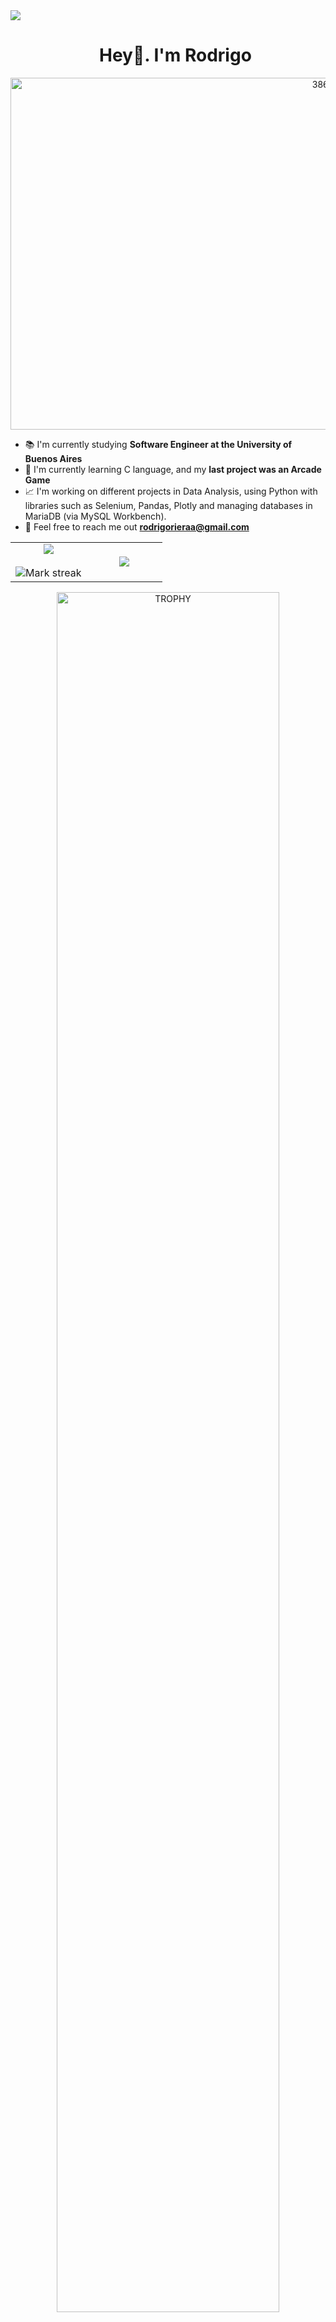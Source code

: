 <img src="https://user-images.githubusercontent.com/73097560/115834477-dbab4500-a447-11eb-908a-139a6edaec5c.gif">

<div id="user-content-toc">
  <ul align="center">
    <summary><h1>Hey👋. I'm Rodrigo</h1></summary>
  </ul>
</div>
<div align="center" >
  <img width="1000" height="563" alt="386745" src="https://github.com/user-attachments/assets/6f38e025-d9f3-4014-8d96-7f4a5817299d" />
</div>

- 📚 I'm currently studying **Software Engineer at the University of Buenos Aires**
- 🌱 I'm currently learning C language, and my **last project was an Arcade Game**
- 📈 I'm working on different projects in Data Analysis, using Python with libraries such as Selenium, Pandas, Plotly and managing databases in MariaDB (via MySQL Workbench).
- 📨 Feel free to reach me out **rodrigorieraa@gmail.com**

<table align="center">
<tr border="none">
<td width="50%" align="center">
  
  <img  align="center"  src="https://github-readme-stats.vercel.app/api?username=rodrigorierafiuba&theme=dark&show_icons=true&count_private=true" />
  <br></br>
  <img  title="🔥 Get streak stats for your profile at git.io/streak-stats" alt="Mark streak" src="https://github-readme-streak-stats.herokuapp.com/?user=rodrigorierafiuba&theme=dark&hide_border=false" /> 
</td>

<td width="50%" align="center">

  <img  align="center"  src="https://github-readme-stats.anuraghazra1.vercel.app/api/top-langs/?username=rodrigorierafiuba&theme=dark&hide_border=false&no-bg=true&no-frame=true&langs_count=10"/>
  
  </td>
</tr>
</table>

<div align=center>
  <a href="https://github.com/ryo-ma/github-profile-trophy" title="Go to Source">
      <img align="center" width=84% src="https://github-profile-trophy.vercel.app/?username=rodrigorierafiuba&theme=radical&row=1&column=7&margin-h=15&margin-w=5&no-bg=true" alt="TROPHY" />
    </a>
</div>

<!--h1 without bottom border-->
<div id="user-content-toc">
  <ul align="center">
    <summary><h2 style="display: inline-block">Technologies that i know👨🏻‍💻</h2></summary>
  </ul>
</div>
<!--tech stack icons-->
<p align="center">
  <a href="https://skillicons.dev">
    <img src="https://skillicons.dev/icons?i=c,py,django,flask,mysql,js,express,nodejs,bash,linux,git,github,html,css,bootstrap"/>
  </a>
</p>

<!--horizontal divider(gradiant)-->
<img src="https://user-images.githubusercontent.com/73097560/115834477-dbab4500-a447-11eb-908a-139a6edaec5c.gif">
